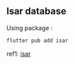 ## Isar database

Using package :

```bash
flutter pub add isar
```

ref1: [isar](https://isar.dev/tutorials/quickstart.html)

